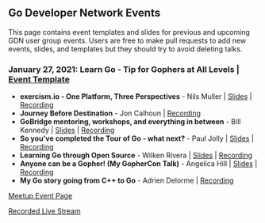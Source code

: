## Go Developer Network Events
This page contains event templates and slides for previous and upcoming GDN user group events. Users are free to make pull requests to add new events, slides,
 and templates but they should try to avoid deleting talks.


<!--
General format for new event entries
### Scheduled Date: Title | [Event Template](00N-event-directory/template.md)
* [Meetup Event Page] If available
* **Talk Tile**, Speaker | [Link to Slides]() | [Link to recording]()
* **Talk Title N** ...

Optional Link to recorded livestream if available
-->
### January 27, 2021: Learn Go - Tip for Gophers at All Levels | [Event Template](001-learngo-event/tmplate.md)
* **exercism.io - One Platform, Three Perspectives** - Nils Muller | [Slides](001_learngo_event/#) | [Recording](001_learngo_event/#)
* **Journey Before Destination** - Jon Calhoun | [Recording](https://youtu.be/CIuvde2KVlw)
* **GoBridge mentoring, workshops, and everything in between** -  Bill Kennedy | [Slides](001_learngo_event/#) | [Recording](https://www.youtube.com)
* **So you've completed the Tour of Go - what next?** -  Paul Jolly | [Slides](001_learngo_event/#) | [Recording](https://www.youtube.com)
* **Learning Go through Open Source** -  Wilken Rivera | [Slides](001_learngo_event/#) | [Recording](https://www.youtube.com)
* **Anyone can be a Gopher! (My GopherCon Talk)** -  Angelica Hill | [Slides](001_learngo_event/#) | [Recording](https://www.youtube.com/watch?v=WNBzMtIaXwE&t=31s)
* **My Go story going from C++ to Go** -  Adrien Delorme  | [Recording](https://youtu.be/Ryu6Z-FgMZo)

[Meetup Event Page](https://www.meetup.com/gobridge/events/275562079/)

[Recorded Live Stream](https://youtu.be/5_FC5tzSYo8)

